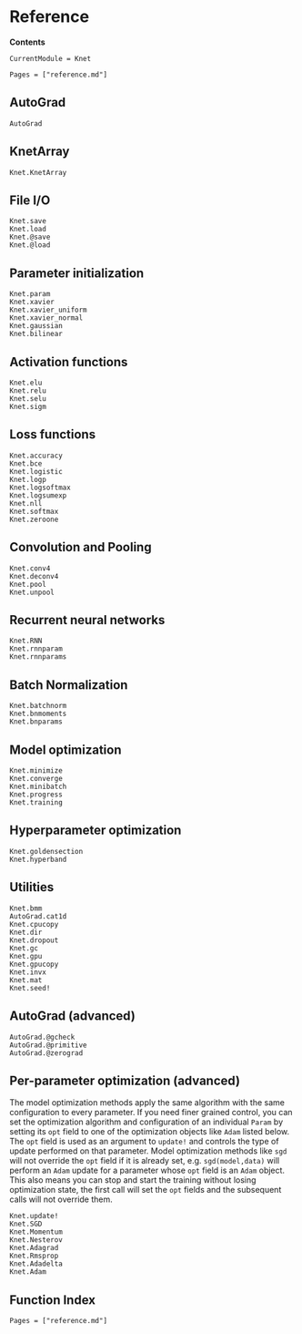 # Reference

**Contents**

```@meta
CurrentModule = Knet
```

```@contents
Pages = ["reference.md"]
```

## AutoGrad

```@docs
AutoGrad
```

## KnetArray

```@docs
Knet.KnetArray
```

## File I/O
```@docs
Knet.save
Knet.load
Knet.@save
Knet.@load
```

## Parameter initialization

```@docs
Knet.param
Knet.xavier
Knet.xavier_uniform
Knet.xavier_normal
Knet.gaussian
Knet.bilinear
```

## Activation functions
```@docs
Knet.elu
Knet.relu
Knet.selu
Knet.sigm
```

## Loss functions
```@docs
Knet.accuracy
Knet.bce
Knet.logistic
Knet.logp
Knet.logsoftmax
Knet.logsumexp
Knet.nll
Knet.softmax
Knet.zeroone
```

## Convolution and Pooling

```@docs
Knet.conv4
Knet.deconv4
Knet.pool
Knet.unpool
```

## Recurrent neural networks

```@docs
Knet.RNN
Knet.rnnparam
Knet.rnnparams
```

## Batch Normalization

```@docs
Knet.batchnorm
Knet.bnmoments
Knet.bnparams
```

## Model optimization

```@docs
Knet.minimize
Knet.converge
Knet.minibatch
Knet.progress
Knet.training
```

## Hyperparameter optimization

```@docs
Knet.goldensection
Knet.hyperband
```

## Utilities

```@docs
Knet.bmm
AutoGrad.cat1d
Knet.cpucopy
Knet.dir
Knet.dropout
Knet.gc
Knet.gpu
Knet.gpucopy
Knet.invx
Knet.mat
Knet.seed!
```

## AutoGrad (advanced)

```@docs
AutoGrad.@gcheck
AutoGrad.@primitive
AutoGrad.@zerograd
```

## Per-parameter optimization (advanced)

The model optimization methods apply the same algorithm with the same configuration to every
parameter. If you need finer grained control, you can set the optimization algorithm and
configuration of an individual `Param` by setting its `opt` field to one of the optimization
objects like `Adam` listed below. The `opt` field is used as an argument to `update!` and
controls the type of update performed on that parameter. Model optimization methods like `sgd`
will not override the `opt` field if it is already set, e.g. `sgd(model,data)` will perform an
`Adam` update for a parameter whose `opt` field is an `Adam` object. This also means you can
stop and start the training without losing optimization state, the first call will set the
`opt` fields and the subsequent calls will not override them.

```@docs
Knet.update!
Knet.SGD
Knet.Momentum
Knet.Nesterov
Knet.Adagrad
Knet.Rmsprop
Knet.Adadelta
Knet.Adam
```

## Function Index

```@index
Pages = ["reference.md"]
```
